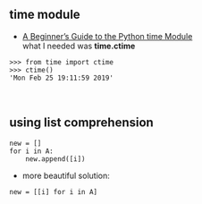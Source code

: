 ## time module  
- [A Beginner’s Guide to the Python time Module](https://realpython.com/python-time-module/)  
what I needed was **time.ctime**  
```
>>> from time import ctime
>>> ctime()
'Mon Feb 25 19:11:59 2019'
```
<br>

## using list comprehension
```
new = []
for i in A:
    new.append([i])
```
- more beautiful solution:  
```
new = [[i] for i in A]
```
